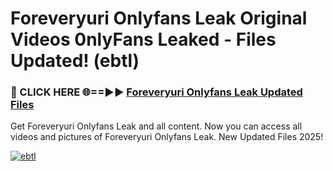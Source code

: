 # Foreveryuri Onlyfans Leak Original Videos 0nlyFans Leaked - Files Updated! (ebtl)

<h3>🔴 CLICK HERE 🌐==►► <a href="https://tinyurl.com/2jnfzry5" rel="nofollow">Foreveryuri Onlyfans Leak Updated Files</a></h3>

Get Foreveryuri Onlyfans Leak and all content. Now you can access all videos and pictures of Foreveryuri Onlyfans Leak. New Updated Files 2025!

[![ebtl](https://i.imgur.com/GyGTBgg.gif)](https://tinyurl.com/2jnfzry5)
